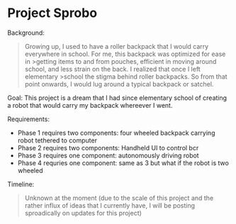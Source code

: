 # Project Sprobo
Background:
>Growing up, I used to have a roller backpack that I would carry everywhere in school. For me, this backpack was optimized for ease in >getting items to and from pouches, efficient in moving around school, and less strain on the back. I realized that once I left elementary >school the stigma behind roller backpacks. So from that point onwards, I would lug around a typical backpack or satchel. 

Goal:
This project is a dream that I had since elementary school of creating a robot that would carry my backpack whereever I went. 

Requirements:
- Phase 1 requires two components: four wheeled backpack carrying robot tethered to computer
- Phase 2 requires two components: Handheld UI to control bcr
- Phase 3 requires one component: autonomously driving robot 
- Phase 4 requries one component: same as 3 but what if the robot is two wheeled

Timeline:
>Unknown at the moment (due to the scale of this project and the rather influx of ideas that I currently have, I will be posting sproadically on updates for this project)

